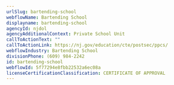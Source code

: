 ```yaml
---
urlSlug: bartending-school
webflowName: Bartending School
displayname: bartending-school
agencyId: njdol
agencyAdditionalContext: Private School Unit
callToActionText: ""
callToActionLink: https://nj.gov/education/cte/postsec/ppcs/
webflowIndustry: Bartending School
divisionPhone: (609) 984-2242
id: bartending-school
webflowId: 5f77294e8fbb22532a6ec08a
licenseCertificationClassification: CERTIFICATE OF APPROVAL
---
```

